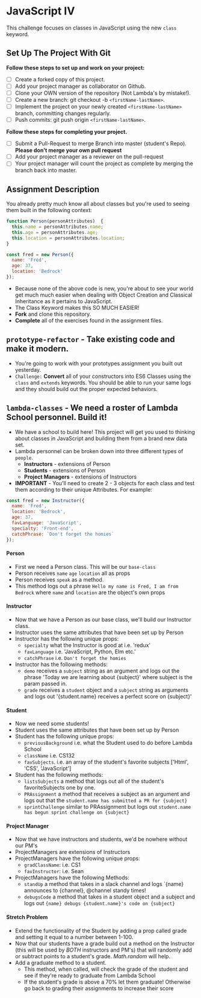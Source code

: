 # JavaScript IV

This challenge focuses on classes in JavaScript using the new `class` keyword.

## Set Up The Project With Git

**Follow these steps to set up and work on your project:**

* [ ] Create a forked copy of this project.
* [ ] Add your project manager as collaborator on Github.
* [ ] Clone your OWN version of the repository (Not Lambda's by mistake!).
* [ ] Create a new branch: git checkout -b `<firstName-lastName>`.
* [ ] Implement the project on your newly created `<firstName-lastName>` branch, committing changes regularly.
* [ ] Push commits: git push origin `<firstName-lastName>`.

**Follow these steps for completing your project.**

* [ ] Submit a Pull-Request to merge <firstName-lastName> Branch into master (student's  Repo). **Please don't merge your own pull request**
* [ ] Add your project manager as a reviewer on the pull-request
* [ ] Your project manager will count the project as complete by merging the branch back into master.

## Assignment Description

You already pretty much know all about classes but you're used to seeing them built in the following context:

```js
function Person(personAttributes)  {
  this.name = personAttributes.name;
  this.age = personAttributes.age;
  this.location = personAttributes.location;
}

const fred = new Person({
  name: 'Fred',
  age: 37,
  location: 'Bedrock'
});
```

* Because none of the above code is new, you're about to see your world get much much easier when dealing with Object Creation and Classical Inheritance as it pertains to JavaScript.
* The Class Keyword makes this SO MUCH EASIER!
* **Fork** and clone this repository.
* **Complete** all of the exercises found in the assignment files.

## `prototype-refactor` - Take existing code and make it modern.

* You're going to work with your prototypes assignment you built out yesterday.
* `Challenge:` **Convert** all of your constructors into ES6 Classes using the `class` and `extends` keywords. You should be able to run your same logs and they should build out the proper expected behaviors.

## `lambda-classes` - We need a roster of Lambda School personnel. Build it!

* We have a school to build here! This project will get you used to thinking about classes in JavaScript and building them from a brand new data set.
* Lambda personnel can be broken down into three different types of `people`.
  * **Instructors** - extensions of Person
  * **Students** - extensions of Person
  * **Project Managers** - extensions of Instructors
* **IMPORTANT** - You'll need to create 2 - 3 objects for each class and test them according to their unique Attributes. For example:

```js
const fred = new Instructor({
  name: 'Fred',
  location: 'Bedrock',
  age: 37,
  favLanguage: 'JavaScript',
  specialty: 'Front-end',
  catchPhrase: `Don't forget the homies`
});
```

#### Person

* First we need a Person class. This will be our `base-class`
* Person receives `name` `age` `location` all as props
* Person receives `speak` as a method.
* This method logs out a phrase `Hello my name is Fred, I am from Bedrock` where `name` and `location` are the object's own props

#### Instructor

* Now that we have a Person as our base class, we'll build our Instructor class.
* Instructor uses the same attributes that have been set up by Person
* Instructor has the following unique props:
  * `specialty` what the Instructor is good at i.e. 'redux'
  * `favLanguage` i.e. 'JavaScript, Python, Elm etc.'
  * `catchPhrase` i.e. `Don't forget the homies`
* Instructor has the following methods:
  * `demo` receives a `subject` string as an argument and logs out the phrase 'Today we are learning about {subject}' where subject is the param passed in.
  * `grade` receives a `student` object and a `subject` string as arguments and logs out '{student.name} receives a perfect score on {subject}'

#### Student

* Now we need some students!
* Student uses the same attributes that have been set up by Person
* Student has the following unique props:
  * `previousBackground` i.e. what the Student used to do before Lambda School
  * `className` i.e. CS132
  * `favSubjects`. i.e. an array of the student's favorite subjects ['Html', 'CSS', 'JavaScript']
* Student has the following methods:
  * `listsSubjects` a method that logs out all of the student's favoriteSubjects one by one.
  * `PRAssignment` a method that receives a subject as an argument and logs out that the `student.name has submitted a PR for {subject}`
  * `sprintChallenge` similar to PRAssignment but logs out `student.name has begun sprint challenge on {subject}`

#### Project Manager

* Now that we have instructors and students, we'd be nowhere without our PM's
* ProjectManagers are extensions of Instructors
* ProjectManagers have the following unique props:
  * `gradClassName`: i.e. CS1
  * `favInstructor`: i.e. Sean
* ProjectManagers have the following Methods:
  * `standUp` a method that takes in a slack channel and logs `{name} announces to {channel}, @channel standy times!​​​​​
  * `debugsCode` a method that takes in a student object and a subject and logs out `{name} debugs {student.name}'s code on {subject}`

#### Stretch Problem

* Extend the functionality of the Student by adding a prop called grade and setting it equal to a number between 1-100.
* Now that our students have a grade build out a method on the Instructor (this will be used by _BOTH_ instructors and PM's) that will randomly add or subtract points to a student's grade. _Math.random_ will help.
* Add a graduate method to a student.
  * This method, when called, will check the grade of the student and see if they're ready to graduate from Lambda School
  * If the student's grade is above a 70% let them graduate! Otherwise go back to grading their assignments to increase their score
